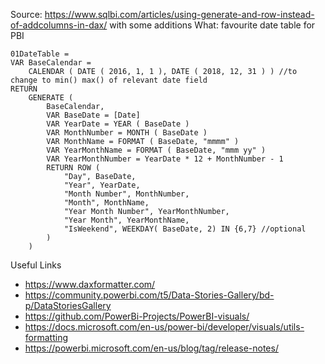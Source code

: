 Source: https://www.sqlbi.com/articles/using-generate-and-row-instead-of-addcolumns-in-dax/  with some additions
What: favourite date table for PBI
```
01DateTable =
VAR BaseCalendar =
    CALENDAR ( DATE ( 2016, 1, 1 ), DATE ( 2018, 12, 31 ) ) //to change to min() max() of relevant date field
RETURN
    GENERATE (
        BaseCalendar,
        VAR BaseDate = [Date]
        VAR YearDate = YEAR ( BaseDate )
        VAR MonthNumber = MONTH ( BaseDate )
        VAR MonthName = FORMAT ( BaseDate, "mmmm" )
        VAR YearMonthName = FORMAT ( BaseDate, "mmm yy" )
        VAR YearMonthNumber = YearDate * 12 + MonthNumber - 1
        RETURN ROW (
            "Day", BaseDate,
            "Year", YearDate,
            "Month Number", MonthNumber,
            "Month", MonthName,
            "Year Month Number", YearMonthNumber,
            "Year Month", YearMonthName,
            "IsWeekend", WEEKDAY( BaseDate, 2) IN {6,7} //optional
        )
    )
```

Useful Links
- https://www.daxformatter.com/
- https://community.powerbi.com/t5/Data-Stories-Gallery/bd-p/DataStoriesGallery
- https://github.com/PowerBi-Projects/PowerBI-visuals/
- https://docs.microsoft.com/en-us/power-bi/developer/visuals/utils-formatting
- https://powerbi.microsoft.com/en-us/blog/tag/release-notes/
